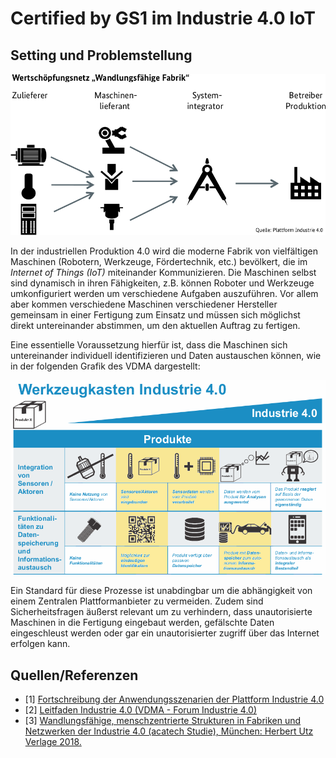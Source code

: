 # Certified by GS1 im Industrie 4.0 IoT

## Setting und Problemstellung

![Anwendungszenario WWF aus [1]](pics/anwendungszenario-wff.png "Anwendungszenario WWF aus [1]")

In der industriellen Produktion 4.0 wird die moderne Fabrik von vielfältigen Maschinen (Robotern, Werkzeuge, Fördertechnik, etc.) bevölkert, die im *Internet of Things (IoT)* miteinander Kommunizieren. 
Die Maschinen selbst sind dynamisch in ihren Fähigkeiten, z.B. können Roboter und Werkzeuge umkonfiguriert werden um verschiedene Aufgaben auszuführen. Vor allem aber kommen verschiedene Maschinen verschiedener Hersteller gemeinsam in einer Fertigung zum Einsatz und müssen sich möglichst direkt untereinander abstimmen, um den aktuellen Auftrag zu fertigen.

Eine essentielle Voraussetzung hierfür ist, dass die Maschinen sich untereinander individuell identifizieren und Daten austauschen können, wie in der folgenden Grafik des VDMA dargestellt:


![Abgeleitet von: Werkzeugkaste Industrie 4.0 aus [2,3]](pics/werkzeugkaste-i40-vdma-part.png "Abgeleitet von: Werkzeugkaste Industrie 4.0 aus [2,3]")

Ein Standard für diese Prozesse ist unabdingbar um die abhängigkeit von einem Zentralen Plattformanbieter zu vermeiden. Zudem sind Sicherheitsfragen äußerst relevant um zu verhindern, dass unautorisierte Maschinen in die Fertigung eingebaut werden, gefälschte Daten eingeschleust werden oder gar ein unautorisierter zugriff über das Internet erfolgen kann.



## Quellen/Referenzen
- [1] [Fortschreibung der Anwendungsszenarien der Plattform Industrie 4.0](https://www.plattform-i40.de/PI40/Redaktion/DE/Downloads/Publikation/fortschreibung-anwendungsszenarien.html)
- [2] [Leitfaden Industrie 4.0 (VDMA - Forum Industrie 4.0)](https://industrie40.vdma.org/viewer/-/v2article/render/15540546)
- [3] [Wandlungsfähige, menschzentrierte Strukturen in Fabriken und Netzwerken der Industrie 4.0 (acatech Studie), München: Herbert Utz Verlage 2018.](https://www.plattform-i40.de/PI40/Redaktion/DE/Downloads/Publikation/hm-2018-fb-wandlung.html)